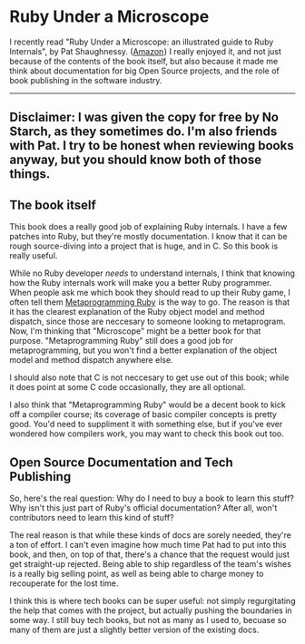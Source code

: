 Ruby Under a Microscope
=======================

I recently read "Ruby Under a Microscope: an illustrated guide to Ruby
Internals", by Pat Shaughnessy. (<a
href="http://www.amazon.com/gp/product/1593275277/ref=as_li_ss_tl?ie=UTF8&camp=1789&creative=390957&creativeASIN=1593275277&linkCode=as2&tag=stesblo026-20">Amazon</a><img
src="http://ir-na.amazon-adsystem.com/e/ir?t=stesblo026-20&l=as2&o=1&a=1593275277"
width="1" height="1" border="0" alt="" style="border:none !important;
margin:0px !important;" />) I really enjoyed it, and not just because of the contents of the book itself, but also because it made me think about documentation for big Open Source projects, and the role of book publishing in the software industry.

---------------
Disclaimer: I was given the copy for free by No Starch, as they sometimes do. I'm also friends with Pat. I try to be honest when reviewing books anyway, but you should know both of those things.
---------------

## The book itself

This book does a really good job of explaining Ruby internals. I have a few
patches into Ruby, but they're mostly documentation. I know that it can be
rough source-diving into a project that is huge, and in C. So this book is
really useful.

While no Ruby developer _needs_ to understand internals, I think that knowing
how the Ruby internals work will make you a better Ruby programmer. When people
ask me which book they should read to up their Ruby game, I often tell them
<a
href="http://www.amazon.com/gp/product/1934356476/ref=as_li_ss_tl?ie=UTF8&camp=1789&creative=390957&creativeASIN=1934356476&linkCode=as2&tag=stesblo026-20">Metaprogramming
Ruby</a><img
src="http://ir-na.amazon-adsystem.com/e/ir?t=stesblo026-20&l=as2&o=1&a=1934356476"
width="1" height="1" border="0" alt="" style="border:none !important;
margin:0px !important;" /> is the way to go. The reason is that it has the
clearest explanation of the Ruby object model and method dispatch, since those
are neccesary to someone looking to metaprogram. Now, I'm thinking that
"Microscope" might be a better book for that purpose. "Metaprogramming Ruby"
still does a good job for metaprogramming, but you won't find a better
explanation of the object model and method dispatch anywhere else.

I should also note that C is not neccesary to get use out of this book;
while it does point at some C code occasionally, they are all optional.

I also think that "Metaprogramming Ruby" would be a decent book to kick
off a compiler course; its coverage of basic compiler concepts is pretty
good. You'd need to suppliment it with something else, but if you've ever
wondered how compilers work, you may want to check this book out too.

## Open Source Documentation and Tech Publishing

So, here's the real question: Why do I need to buy a book to learn this stuff?
Why isn't this just part of Ruby's official documentation? After all, won't
contributors need to learn this kind of stuff?

The real reason is that while these kinds of docs are sorely needed, they're a
ton of effort. I can't even imagine how much time Pat had to put into this
book, and then, on top of that, there's a chance that the request would just
get straight-up rejected. Being able to ship regardless of the team's wishes is
a really big selling point, as well as being able to charge money to
recouperate for the lost time.

I think this is where tech books can be super useful: not simply regurgitating
the help that comes with the project, but actually pushing the boundaries in
some way. I still buy tech books, but not as many as I used to, becuase so many
of them are just a slightly better version of the existing docs.
